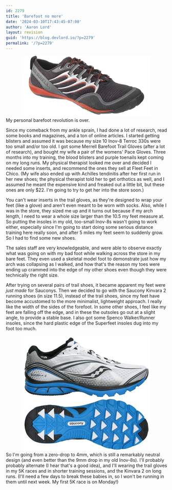 ```yaml
---
id: 2279
title: 'Barefoot no more'
date: '2024-03-10T17:43:45-07:00'
author: 'Aaron Lord'
layout: revision
guid: 'https://blog.devlord.io/?p=2279'
permalink: '/?p=2279'
---
```


<div class="separator" style="clear:both;text-align:center;"><a style="margin-left:1em;margin-right:1em;" href="/assets/img/2011/10/image.png"><img src="/assets/img/2011/10/image.png?w=300" alt="" width="400" height="190" border="0" /></a></div>
My personal barefoot revolution is over.

Since my comeback from my ankle sprain, I had done a lot of research, read some books and magazines, and a ton of online articles. I started getting blisters and assumed it was because my size 10 Inov-8 Terroc 330s were too small and/or too old. I got some Merrell Barefoot Trail Gloves (after a lot of research), and bought my wife a pair of the womens' Pace Gloves. Three months into my training, the blood blisters and purple toenails kept coming on my long runs. My physical therapist looked me over and decided I needed some inserts, and recommend the ones they sell at Fleet Feet in Chico. (My wife also ended up with Achilles tendinitis after her first run in her new shoes; the physical therapist told her to get orthotics as well, and I assumed he meant the expensive kind and freaked out a little bit, but these ones are only $22. I'm going to try to get her into the store soon.)

You can't wear inserts in the trail gloves, as they're designed to wrap your feet (like a glove) and aren't even meant to be worn with socks. Also, while I was in the store, they sized me up and it turns out because if my arch length, I need to wear a whole size larger than the 10.5 my feet measure at. So putting the insoles in my old, too-small Inov-8s wasn't going to work either, especially since I'm going to start doing some serious distance training here really soon, and after 5 miles my feet seem to suddenly grow. So I had to find some new shoes.

The sales staff are very knowledgeable, and were able to observe exactly what was going on with my bad foot while walking across the store in my bare feet. They even used a skeletal model foot to demonstrate just how my arch was collapsing as I walked, and how that's the reason my toes were ending up crammed into the edge of my other shoes even though they were technically the right size.

After trying on several pairs of trail shoes, it became apparent my feet were <em>just made</em> for Sauconys. Then we decided to go with the Saucony Kinvara 2 running shoes (in size 11.5), instead of the trail shoes, since my feet have become accustomed to the more minimalist, lightweight approach. I really like the width of the sides of the forefoot. In some other shoes, I feel like my feet are falling off the edge, and in these the outsoles go out at a slight angle, to provide a stable base. I also got some Spenco Walker/Runner insoles, since the hard plastic edge of the Superfeet insoles dug into my foot too much.
<div class="separator" style="clear:both;text-align:center;"><a style="margin-left:1em;margin-right:1em;" href="/assets/img/2011/10/saucony-progrid-kinvara_2.jpg"><img src="/assets/img/2011/10/saucony-progrid-kinvara_2.jpg?w=300" alt="" width="400" height="360" border="0" /></a></div>
So I'm going from a zero-drop to 4mm, which is still a remarkably neutral design (and even better than the 9mm drop in my old Inov-8s). I'll probably probably alternate (I hear that's a good idea), and I'll wearing the trail gloves in my 5K races and in shorter training sessions, and the Kinvara 2 on long runs. (I'll need a few days to break these babies in, so I won't be running in them until next week. My first 5K race is on Monday!)
<div class="blogger-post-footer"><img alt="" width="1" height="1" /></div>